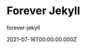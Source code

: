 ---
title: Forever Jekyll
github: https://github.com/forever-jekyll/forever-jekyll
demo: https://forever-jekyll.github.io/
author: forever-jekyll
date: 2021-07-16T00:00:00.000Z
ssg:
  - Jekyll
cms:
  - Markdown
css:
  - SCSS
category:
  - Blog
description: Forever Jekyll is a simple, elegant & full featured Jekyll theme.
draft: true
publish_date: '2021-06-24T20:03:46Z'
update_date: '2022-05-05T18:35:39Z'
github_star: 56
github_fork: 108
---